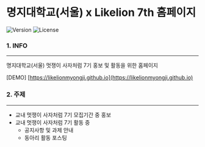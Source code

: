 명지대학교(서울) x Likelion 7th 홈페이지
========================================

![Version](https://img.shields.io/badge/Version-2.0.2-green.svg) ![License](https://img.shields.io/badge/License-MIT-brightgreen.svg)

### 1. INFO

---

명지대학교(서울) 멋쟁이 사자처럼 7기 홍보 및 활동을 위한 홈페이지

[DEMO] [https://likelionmyongji.github.io](https://likelionmyongji.github.io)

### 2. 주제

---

-	교내 멋쟁이 사자처럼 7기 모집기간 중 홍보
-	교내 멋쟁이 사자처럼 7기 활동 중
	-	공지사항 및 과제 안내
	-	동아리 활동 포스팅
